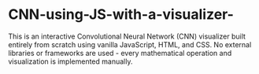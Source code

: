 # CNN-using-JS-with-a-visualizer-
This is an interactive Convolutional Neural Network (CNN) visualizer built entirely from scratch using vanilla JavaScript, HTML, and CSS. No external libraries or frameworks are used - every mathematical operation and visualization is implemented manually.
